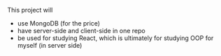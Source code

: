 This project will

- use MongoDB (for the price)
- have server-side and client-side in one repo
- be used for studying React, which is ultimately for studying OOP for myself (in server side)
